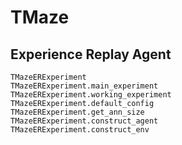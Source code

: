 # TMaze


## Experience Replay Agent

```@docs
TMazeERExperiment
TMazeERExperiment.main_experiment
TMazeERExperiment.working_experiment
TMazeERExperiment.default_config
TMazeERExperiment.get_ann_size
TMazeERExperiment.construct_agent
TMazeERExperiment.construct_env
```
